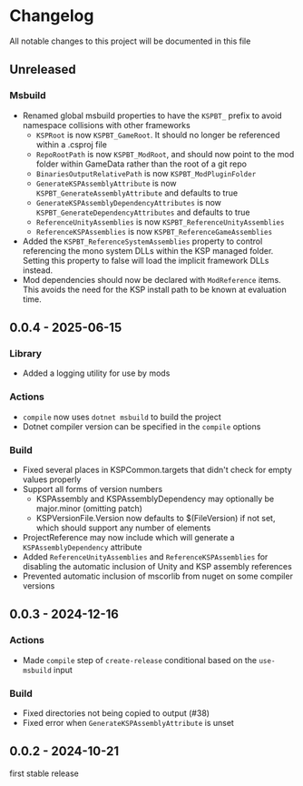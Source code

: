 # Changelog

All notable changes to this project will be documented in this file

## Unreleased

### Msbuild

- Renamed global msbuild properties to have the `KSPBT_` prefix to avoid namespace collisions with other frameworks
  - `KSPRoot` is now `KSPBT_GameRoot`. It should no longer be referenced within a .csproj file
  - `RepoRootPath` is now `KSPBT_ModRoot`, and should now point to the mod folder within GameData rather than the
    root of a git repo
  - `BinariesOutputRelativePath` is now `KSPBT_ModPluginFolder`
  - `GenerateKSPAssemblyAttribute` is now `KSPBT_GenerateAssemblyAttribute` and defaults to true
  - `GenerateKSPAssemblyDependencyAttributes` is now `KSPBT_GenerateDependencyAttributes` and defaults to true
  - `ReferenceUnityAssemblies` is now `KSPBT_ReferenceUnityAssemblies`
  - `ReferenceKSPAssemblies` is now `KSPBT_ReferenceGameAssemblies`
- Added the `KSPBT_ReferenceSystemAssemblies` property to control referencing the mono system DLLs within the KSP
  managed folder. Setting this property to false will load the implicit framework DLLs instead.
- Mod dependencies should now be declared with
  `ModReference` items. This avoids the need for the KSP install path to be known at evaluation time.


## 0.0.4 - 2025-06-15

### Library

* Added a logging utility for use by mods

### Actions

* `compile` now uses `dotnet msbuild` to build the project
* Dotnet compiler version can be specified in the `compile` options

### Build

* Fixed several places in KSPCommon.targets that didn't check for empty values properly
* Support all forms of version numbers
  * KSPAssembly and KSPAssemblyDependency may optionally be major.minor (omitting patch)
  * KSPVersionFile.Version now defaults to $(FileVersion) if not set, which should support any number of elements
* ProjectReference may now include <KSPAssemblyName> which will generate a `KSPAssemblyDependency` attribute
* Added `ReferenceUnityAssemblies` and `ReferenceKSPAssemblies` for disabling the automatic inclusion of Unity and KSP assembly references
* Prevented automatic inclusion of mscorlib from nuget on some compiler versions


## 0.0.3 - 2024-12-16

### Actions

- Made `compile` step of `create-release` conditional based on the `use-msbuild` input

### Build

- Fixed directories not being copied to output (#38)
- Fixed error when `GenerateKSPAssemblyAttribute` is unset


## 0.0.2 - 2024-10-21

first stable release